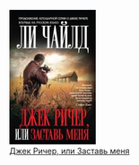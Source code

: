 ![](Джек%20Ричер,%20или%20Заставь%20меня.jpg)  
[Джек Ричер, или Заставь меня](Джек%20Ричер,%20или%20Заставь%20меня)
